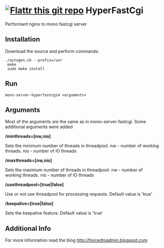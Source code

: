 [![Flattr this git repo](http://api.flattr.com/button/flattr-badge-large.png)](https://flattr.com/submit/auto?user_id=xplicit-ru&url=https://github.com/xplicit/HyperFastCgi&title=HyperFastCgi&language=&tags=github&category=software)
HyperFastCgi
============

Performant nginx to mono fastcgi server  

Installation
------------

Download the source and perform commands:

    ./autogen.sh --prefix=/usr
     make
     sudo make install

Run
------------

    mono-server-hyperfastcgi4 <arguments>

Arguments
------------
Most of the arguments are the same as in mono-server-fastcgi. Some additional arguments were added

**/minthreads=[nw,nio]**

Sets the minimum number of threads in threadpool.  nw - number of working threads. nio - number of IO threads

**/maxthreads=[nw,nio]**

Sets the maximum number of threads in threadpool.  nw - number of working threads. nio - number of IO threads

**/usethreadpool=[true|false]**

Use or not use threadpool for processing requests. Default value is 'true'

**/keepalive=[true|false]**

Sets the keepalive feature. Default value is 'true'

Additional Info
------------

For more information read the blog
http://forcedtoadmin.blogspot.com

